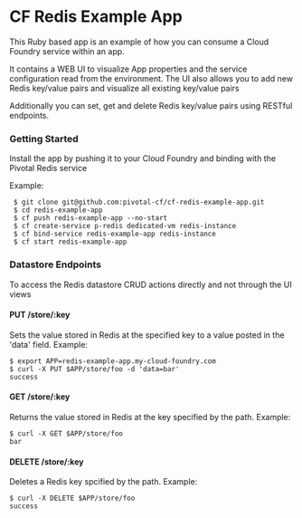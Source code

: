 # CF Redis Example App

This Ruby based app is an example of how you can consume a Cloud Foundry service within an app.

It contains a WEB UI to visualize App properties and the service configuration read from the environment.
The UI also allows you to add new Redis key/value pairs and visualize all existing key/value pairs

Additionally you can set, get and delete Redis key/value pairs using RESTful endpoints.

### Getting Started

Install the app by pushing it to your Cloud Foundry and binding with the Pivotal Redis service

Example:

     $ git clone git@github.com:pivotal-cf/cf-redis-example-app.git
     $ cd redis-example-app
     $ cf push redis-example-app --no-start
     $ cf create-service p-redis dedicated-vm redis-instance
     $ cf bind-service redis-example-app redis-instance
     $ cf start redis-example-app


### Datastore Endpoints

To access the Redis datastore CRUD actions directly and not through the UI views

#### PUT /store/:key

Sets the value stored in Redis at the specified key to a value posted in the 'data' field. Example:

    $ export APP=redis-example-app.my-cloud-foundry.com
    $ curl -X PUT $APP/store/foo -d 'data=bar'
    success


#### GET /store/:key

Returns the value stored in Redis at the key specified by the path. Example:

    $ curl -X GET $APP/store/foo
    bar

#### DELETE /store/:key

Deletes a Redis key spcified by the path. Example:

    $ curl -X DELETE $APP/store/foo
    success
